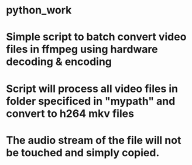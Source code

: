 # python_work

# Simple script to batch convert video files in ffmpeg using hardware decoding & encoding
# Script will process all video files in folder specificed in "mypath" and convert to h264 mkv files
# The audio stream of the file will not be touched and simply copied. 
